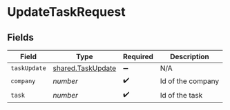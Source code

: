 # UpdateTaskRequest


## Fields

| Field                                                         | Type                                                          | Required                                                      | Description                                                   |
| ------------------------------------------------------------- | ------------------------------------------------------------- | ------------------------------------------------------------- | ------------------------------------------------------------- |
| `taskUpdate`                                                  | [shared.TaskUpdate](../../../sdk/models/shared/taskupdate.md) | :heavy_minus_sign:                                            | N/A                                                           |
| `company`                                                     | *number*                                                      | :heavy_check_mark:                                            | Id of the company                                             |
| `task`                                                        | *number*                                                      | :heavy_check_mark:                                            | Id of the task                                                |